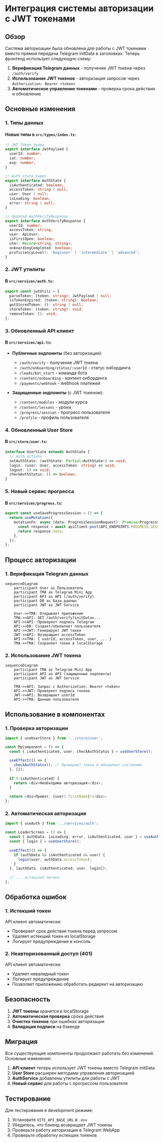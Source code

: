 # Интеграция системы авторизации с JWT токенами

## Обзор

Система авторизации была обновлена для работы с JWT токенами вместо прямой передачи Telegram initData в заголовках. Теперь фронтенд использует следующую схему:

1. **Верификация Telegram данных** - получение JWT токена через `/auth/verify`
2. **Использование JWT токенов** - авторизация запросов через `Authorization: Bearer <token>`
3. **Автоматическое управление токенами** - проверка срока действия и обновление

## Основные изменения

### 1. Типы данных

#### Новые типы в `src/types/index.ts`:
```typescript
// JWT Token types
export interface JwtPayload {
  userId: number;
  iat: number;
  exp: number;
}

// Auth state types
export interface AuthState {
  isAuthenticated: boolean;
  accessToken: string | null;
  user: User | null;
  isLoading: boolean;
  error: string | null;
}

// Updated AuthVerifyResponse
export interface AuthVerifyResponse {
  userId: number;
  accessToken: string;
  user: ApiUser;
  isFirstOpen: boolean;
  utm?: Record<string, string>;
  onboardingCompleted: boolean;
  proficiencyLevel?: 'beginner' | 'intermediate' | 'advanced';
}
```

### 2. JWT утилиты

#### В `src/services/auth.ts`:
```typescript
export const jwtUtils = {
  parseToken: (token: string): JwtPayload | null;
  isTokenExpired: (token: string): boolean;
  getStoredToken: (): string | null;
  storeToken: (token: string): void;
  removeToken: (): void;
};
```

### 3. Обновленный API клиент

#### В `src/services/api.ts`:
- **Публичные эндпоинты** (без авторизации):
  - `/auth/verify` - получение JWT токена
  - `/auth/onboarding/status/:userId` - статус онбординга
  - `/leads/bot_start` - команда бота
  - `/content/onboarding` - контент онбординга
  - `/payments/webhook` - webhook платежей

- **Защищенные эндпоинты** (с JWT токеном):
  - `/content/modules` - модули курса
  - `/content/lessons` - уроки
  - `/progress/session` - прогресс пользователя
  - `/profile` - профиль пользователя

### 4. Обновленный User Store

#### В `src/store/user.ts`:
```typescript
interface UserState extends AuthState {
  // Auth actions
  setAuthState: (authState: Partial<AuthState>) => void;
  login: (user: User, accessToken: string) => void;
  logout: () => void;
  checkAuthStatus: () => boolean;
}
```

### 5. Новый сервис прогресса

#### В `src/services/progress.ts`:
```typescript
export const useSaveProgressSession = () => {
  return useMutation({
    mutationFn: async (data: ProgressSessionRequest): Promise<ProgressSessionResponse> => {
      const response = await apiClient.post(API_ENDPOINTS.PROGRESS.SESSION, data);
      return response.data;
    },
  });
};
```

## Процесс авторизации

### 1. Верификация Telegram данных

```mermaid
sequenceDiagram
    participant User as Пользователь
    participant TMA as Telegram Mini App
    participant API as API (/auth/verify)
    participant DB as База данных
    participant JWT as JWT Service

    User->>TMA: Открывает приложение
    TMA->>API: GET /auth/verify?initData=...
    API->>API: Проверяет подпись Telegram
    API->>DB: Создает/обновляет пользователя
    API->>JWT: Генерирует JWT токен
    JWT->>API: Возвращает accessToken
    API->>TMA: { userId, accessToken, user, ... }
    TMA->>TMA: Сохраняет токен в localStorage
```

### 2. Использование JWT токена

```mermaid
sequenceDiagram
    participant TMA as Telegram Mini App
    participant API as API (защищенные эндпоинты)
    participant JWT as JWT Service

    TMA->>API: Запрос с Authorization: Bearer <token>
    API->>JWT: Проверяет подпись токена
    JWT->>API: Возвращает userId
    API->>TMA: Данные пользователя
```

## Использование в компонентах

### 1. Проверка авторизации

```typescript
import { useUserStore } from '../store/user';

const MyComponent = () => {
  const { isAuthenticated, user, checkAuthStatus } = useUserStore();
  
  useEffect(() => {
    checkAuthStatus(); // Проверяет токен и обновляет состояние
  }, []);
  
  if (!isAuthenticated) {
    return <div>Необходима авторизация</div>;
  }
  
  return <div>Привет, {user?.firstName}!</div>;
};
```

### 2. Автоматическая авторизация

```typescript
import { useAuth } from '../services/auth';

const LoaderScreen = () => {
  const { authData, isLoading, error, isAuthenticated, user } = useAuth();
  const { login } = useUserStore();
  
  useEffect(() => {
    if (authData && isAuthenticated && user) {
      login(user, authData.accessToken);
    }
  }, [authData, isAuthenticated, user, login]);
  
  // ... остальная логика
};
```

## Обработка ошибок

### 1. Истекший токен

API клиент автоматически:
- Проверяет срок действия токена перед запросом
- Удаляет истекший токен из localStorage
- Логирует предупреждение в консоль

### 2. Неавторизованный доступ (401)

API клиент автоматически:
- Удаляет невалидный токен
- Логирует предупреждение
- Позволяет приложению обработать редирект на авторизацию

## Безопасность

1. **JWT токены** хранятся в localStorage
2. **Автоматическая проверка** срока действия
3. **Очистка токенов** при ошибках авторизации
4. **Валидация подписи** на бэкенде

## Миграция

Все существующие компоненты продолжают работать без изменений. Основные изменения:

1. **API клиент** теперь использует JWT токены вместо Telegram initData
2. **User Store** расширен методами управления авторизацией
3. **AuthService** добавлены утилиты для работы с JWT
4. **Новый сервис** для работы с прогрессом пользователя

## Тестирование

Для тестирования в development режиме:

1. Установите `VITE_API_BASE_URL` в `.env`
2. Убедитесь, что бэкенд возвращает JWT токены
3. Проверьте работу авторизации в Telegram WebApp
4. Проверьте обработку истекших токенов
